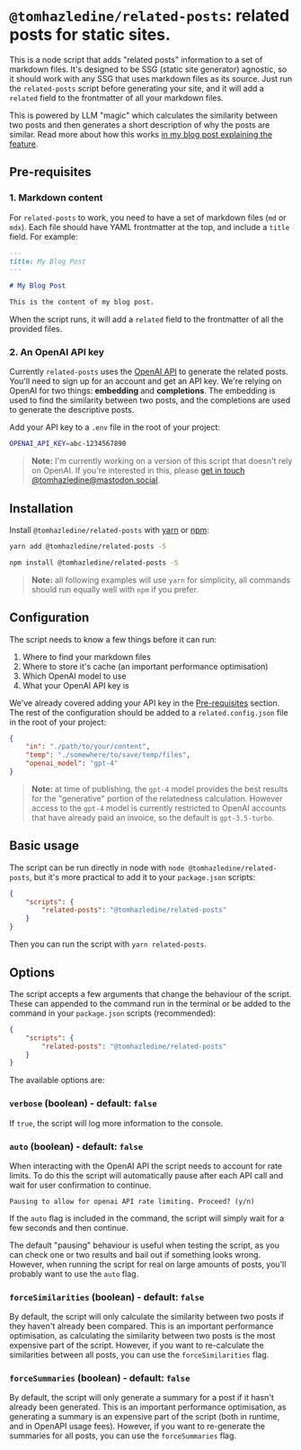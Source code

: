 # `@tomhazledine/related-posts`: related posts for static sites.

This is a node script that adds "related posts" information to a set of markdown files. It's designed to be SSG (static site generator) agnostic, so it should work with any SSG that uses markdown files as its source. Just run the `related-posts` script before generating your site, and it will add a `related` field to the frontmatter of all your markdown files.

This is powered by LLM "magic" which calculates the similarity between two posts and then generates a short description of why the posts are similar. Read more about how this works [in my blog post explaining the feature](https://tomhazledine.com/llm-related-posts/).

## Pre-requisites

### 1. Markdown content

For `related-posts` to work, you need to have a set of markdown files (`md` or `mdx`). Each file should have YAML frontmatter at the top, and include a `title` field. For example:

```markdown
---
title: My Blog Post
---

# My Blog Post

This is the content of my blog post.
```

When the script runs, it will add a `related` field to the frontmatter of all the provided files.

### 2. An OpenAI API key

Currently `related-posts` uses the [OpenAI API](https://https://openai.com/) to generate the related posts. You'll need to sign up for an account and get an API key. We're relying on OpenAI for two things: **embedding** and **completions**. The embedding is used to find the similarity between two posts, and the completions are used to generate the descriptive posts.

Add your API key to a `.env` file in the root of your project:

```bash
OPENAI_API_KEY=abc-1234567890
```

> **Note:** I'm currently working on a version of this script that doesn't rely on OpenAI. If you're interested in this, please [get in touch @tomhazledine@mastodon.social](https://mastodon.social/@tomhazledine).

## Installation

Install `@tomhazledine/related-posts` with [yarn](https://yarnpkg.com/en/) or [npm](https://www.npmjs.com/):

```bash
yarn add @tomhazledine/related-posts -S
```

```bash
npm install @tomhazledine/related-posts -S
```

> **Note:** all following examples will use `yarn` for simplicity, all commands should run equally well with `npm` if you prefer.

## Configuration

The script needs to know a few things before it can run:

1. Where to find your markdown files
2. Where to store it's cache (an important performance optimisation)
3. Which OpenAI model to use
4. What your OpenAI API key is

We've already covered adding your API key in the [Pre-requisites](#pre-requisites) section. The rest of the configuration should be added to a `related.config.json` file in the root of your project:

```json
{
    "in": "./path/to/your/content",
    "temp": "./somewhere/to/save/temp/files",
    "openai_model": "gpt-4"
}
```

> **Note:** at time of publishing, the `gpt-4` model provides the best results for the "generative" portion of the relatedness calculation. However access to the `gpt-4` model is currently restricted to OpenAI accounts that have already paid an invoice, so the default is `gpt-3.5-turbo`.

## Basic usage

The script can be run directly in node with `node @tomhazledine/related-posts`, but it's more practical to add it to your `package.json` scripts:

```json
{
    "scripts": {
        "related-posts": "@tomhazledine/related-posts"
    }
}
```

Then you can run the script with `yarn related-posts`.

## Options

The script accepts a few arguments that change the behaviour of the script. These can appended to the command run in the terminal or be added to the command in your `package.json` scripts (recommended):

```json
{
    "scripts": {
        "related-posts": "@tomhazledine/related-posts"
    }
}
```

The available options are:

### `verbose` (boolean) - default: `false`

If `true`, the script will log more information to the console.

### `auto` (boolean) - default: `false`

When interacting with the OpenAI API the script needs to account for rate limits. To do this the script will automatically pause after each API call and wait for user confirmation to continue.

```
Pausing to allow for openai API rate limiting. Proceed? (y/n)
```

If the `auto` flag is included in the command, the script will simply wait for a few seconds and then continue.

The default "pausing" behaviour is useful when testing the script, as you can check one or two results and bail out if something looks wrong. However, when running the script for real on large amounts of posts, you'll probably want to use the `auto` flag.

### `forceSimilarities` (boolean) - default: `false`

By default, the script will only calculate the similarity between two posts if they haven't already been compared. This is an important performance optimisation, as calculating the similarity between two posts is the most expensive part of the script. However, if you want to re-calculate the similarities between all posts, you can use the `forceSimilarities` flag.

### `forceSummaries` (boolean) - default: `false`

By default, the script will only generate a summary for a post if it hasn't already been generated. This is an important performance optimisation, as generating a summary is an expensive part of the script (both in runtime, and in OpenAPI usage fees). However, if you want to re-generate the summaries for all posts, you can use the `forceSummaries` flag.